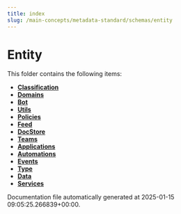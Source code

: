 ```yaml
---
title: index
slug: /main-concepts/metadata-standard/schemas/entity
---
```


# Entity

This folder contains the following items:

- [**Classification**](/main-concepts/metadata-standard/schemas/entity/classification)
- [**Domains**](/main-concepts/metadata-standard/schemas/entity/domains)
- [**Bot**](/main-concepts/metadata-standard/schemas/entity/bot)
- [**Utils**](/main-concepts/metadata-standard/schemas/entity/utils)
- [**Policies**](/main-concepts/metadata-standard/schemas/entity/policies)
- [**Feed**](/main-concepts/metadata-standard/schemas/entity/feed)
- [**DocStore**](/main-concepts/metadata-standard/schemas/entity/docstore)
- [**Teams**](/main-concepts/metadata-standard/schemas/entity/teams)
- [**Applications**](/main-concepts/metadata-standard/schemas/entity/applications)
- [**Automations**](/main-concepts/metadata-standard/schemas/entity/automations)
- [**Events**](/main-concepts/metadata-standard/schemas/entity/events)
- [**Type**](/main-concepts/metadata-standard/schemas/entity/type)
- [**Data**](/main-concepts/metadata-standard/schemas/entity/data)
- [**Services**](/main-concepts/metadata-standard/schemas/entity/services)


Documentation file automatically generated at 2025-01-15 09:05:25.266839+00:00.
